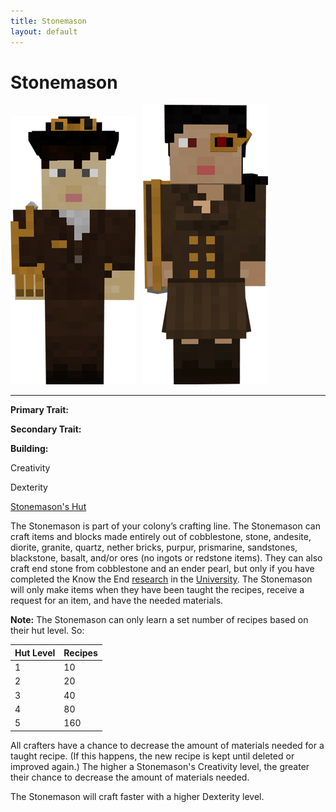 ```yaml
---
title: Stonemason
layout: default
---
```

# Stonemason

<div class="infobox box text-center">
<img src="../../assets/images/workers/crafter_m.png" alt="Stonemason Male" />&nbsp;&nbsp;&nbsp;<img src="../../assets/images/workers/crafter_f.png" alt="Stonemason Female" />
<hr />
  <div class="row section-text text-left">
    <div class="col">
      <p><strong>Primary Trait:</strong></p>
      <p><strong>Secondary Trait:</strong></p>
      <p><strong>Building:</strong></p>
    </div>
    <div class="col">
      <p class="traitp">Creativity</p>
      <p class="traits">Dexterity</p>
      <p><a href="../buildings/stonemason">Stonemason's Hut</a></p>
    </div>
  </div>
</div>

The Stonemason is part of your colony’s crafting line. The Stonemason can craft items and blocks made entirely out of cobblestone, stone, andesite, diorite, granite, quartz, nether bricks, purpur, prismarine, sandstones, blackstone, basalt, and/or ores (no ingots or redstone items). They can also craft end stone from cobblestone and an ender pearl, but only if you have completed the Know the End [research](../../source/systems/research) in the [University](../../source/buildings/university). The Stonemason will only make items when they have been taught the recipes, receive a request for an item, and have the needed materials.

**Note:** The Stonemason can only learn a set number of recipes based on their hut level. So:

| Hut Level | Recipes |
| --------- | ------- |
| 1         | 10      |
| 2         | 20      |
| 3         | 40      |
| 4         | 80      |
| 5         | 160     |

All crafters have a chance to decrease the amount of materials needed for a taught recipe. (If this happens, the new recipe is kept until deleted or improved again.) The higher a Stonemason's Creativity level, the greater their chance to decrease the amount of materials needed.

The Stonemason will craft faster with a higher Dexterity level.
